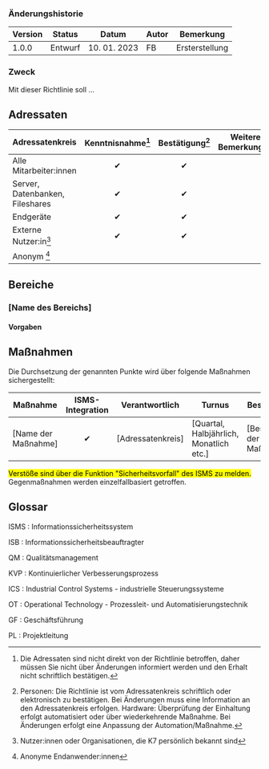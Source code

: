<!-- CHANGELOG -->
<!-- Versionierung: Major.Minor.Patch -->
<!-- Major: Grundlegende Änderungen - erneute Freigabe durch GF + erneute Kenntnisnahme erforderlich -->
<!-- Minor: Ergänzungen oder Klarstellungen, die den Zweck und Bedeutung einzelner Maßnahmen nicht ändern -->
<!-- Patch: Korrektur von Flüchtigkeits- oder Schreibfehlern -->
### Änderungshistorie
| Version | Status  | Datum        | Autor | Bemerkung      |
| ------- | ------- | ------------ | ----- | -------------- |
| 1.0.0   | Entwurf | 10. 01. 2023 | FB    | Ersterstellung |

### Zweck
Mit dieser Richtlinie soll ...

<!-- GELTUNGSBEREICH -->
<!-- Adressatenkreise können bei Bedarf hinzugefügt werden -->
## Adressaten

| Adressatenkreis                 | Kenntnisnahme[^3] | Bestätigung[^4] | Weitere Bemerkungen |
| ------------------------------- | :---------------: | :-------------: | ------------------- |
| Alle Mitarbeiter:innen          |         ✔         |        ✔        |                     |
| Server, Datenbanken, Fileshares |         ✔         |        ✔        |                     |
| Endgeräte                       |         ✔         |        ✔        |                     |
| Externe Nutzer:in[^1]           |         ✔         |        ✔        |                     |
| Anonym [^2]                     |                   |                 |                     |

[^1]: Nutzer:innen oder Organisationen, die K7 persönlich bekannt sind
[^2]: Anonyme Endanwender:innen
[^3]: Die Adressaten sind nicht direkt von der Richtlinie betroffen, daher müssen Sie nicht über Änderungen informiert werden und den Erhalt nicht schriftlich bestätigen.
[^4]: Personen: Die Richtlinie ist vom Adressatenkreis schriftlich oder elektronisch zu bestätigen. Bei Änderungen muss eine Information an den Adressatenkreis erfolgen. Hardware: Überprüfung der Einhaltung erfolgt automatisiert oder über wiederkehrende Maßnahme. Bei Änderungen erfolgt eine Anpassung der Automation/Maßnahme.

## Bereiche

### [Name des Bereichs]

#### Vorgaben


## Maßnahmen

Die Durchsetzung der genannten Punkte wird über folgende Maßnahmen sichergestellt:

| Maßnahme            | ISMS-Integration | Verantwortlich    | Turnus                                  | Beschreibung                |
| ------------------- | :--------------: | ----------------- | --------------------------------------- | --------------------------- |
| [Name der Maßnahme] |        ✔         | [Adressatenkreis] | [Quartal, Halbjährlich, Monatlich etc.] | [Beschreibung der Maßnahme] |

<mark>Verstöße sind über die Funktion "Sicherheitsvorfall" des ISMS zu melden.</mark> Gegenmaßnahmen werden einzelfallbasiert getroffen.


<!-- GLOSSAR -->
## Glossar

ISMS
: Informationssicherheitssystem

ISB
: Informationssicherheitsbeauftragter

QM
: Qualitätsmanagement

KVP
: Kontinuierlicher Verbesserungsprozess

ICS
: Industrial Control Systems - industrielle Steuerungssysteme

OT
: Operational Technology - Prozessleit- und Automatisierungstechnik

GF
: Geschäftsführung

PL
: Projektleitung